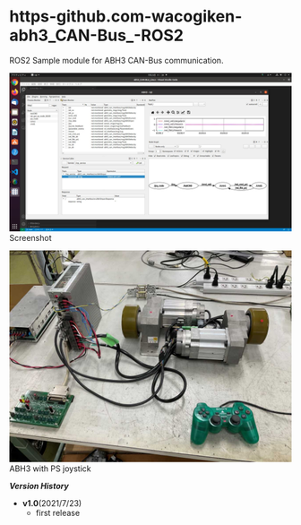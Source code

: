 # https-github.com-wacogiken-abh3_CAN-Bus_-ROS2
ROS2 Sample module for ABH3 CAN-Bus communication.

![](img/Screenshot.jpg)  
Screenshot  

![](img/abh3joy.jpg)  
ABH3 with PS joystick  

**_Version History_**
* __v1.0__(2021/7/23)
    - first release
 
